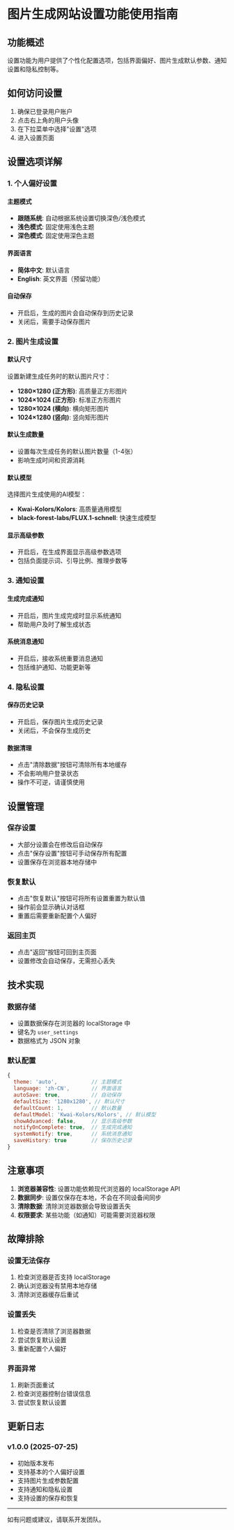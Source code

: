 # 图片生成网站设置功能使用指南

## 功能概述

设置功能为用户提供了个性化配置选项，包括界面偏好、图片生成默认参数、通知设置和隐私控制等。

## 如何访问设置

1. 确保已登录用户账户
2. 点击右上角的用户头像
3. 在下拉菜单中选择"设置"选项
4. 进入设置页面

## 设置选项详解

### 1. 个人偏好设置

#### 主题模式
- **跟随系统**: 自动根据系统设置切换深色/浅色模式
- **浅色模式**: 固定使用浅色主题
- **深色模式**: 固定使用深色主题

#### 界面语言
- **简体中文**: 默认语言
- **English**: 英文界面（预留功能）

#### 自动保存
- 开启后，生成的图片会自动保存到历史记录
- 关闭后，需要手动保存图片

### 2. 图片生成设置

#### 默认尺寸
设置新建生成任务时的默认图片尺寸：
- **1280×1280 (正方形)**: 高质量正方形图片
- **1024×1024 (正方形)**: 标准正方形图片
- **1280×1024 (横向)**: 横向矩形图片
- **1024×1280 (竖向)**: 竖向矩形图片

#### 默认生成数量
- 设置每次生成任务的默认图片数量（1-4张）
- 影响生成时间和资源消耗

#### 默认模型
选择图片生成使用的AI模型：
- **Kwai-Kolors/Kolors**: 高质量通用模型
- **black-forest-labs/FLUX.1-schnell**: 快速生成模型

#### 显示高级参数
- 开启后，在生成界面显示高级参数选项
- 包括负面提示词、引导比例、推理步数等

### 3. 通知设置

#### 生成完成通知
- 开启后，图片生成完成时显示系统通知
- 帮助用户及时了解生成状态

#### 系统消息通知
- 开启后，接收系统重要消息通知
- 包括维护通知、功能更新等

### 4. 隐私设置

#### 保存历史记录
- 开启后，保存图片生成历史记录
- 关闭后，不会保存生成历史

#### 数据清理
- 点击"清除数据"按钮可清除所有本地缓存
- 不会影响用户登录状态
- 操作不可逆，请谨慎使用

## 设置管理

### 保存设置
- 大部分设置会在修改后自动保存
- 点击"保存设置"按钮可手动保存所有配置
- 设置保存在浏览器本地存储中

### 恢复默认
- 点击"恢复默认"按钮可将所有设置重置为默认值
- 操作前会显示确认对话框
- 重置后需要重新配置个人偏好

### 返回主页
- 点击"返回"按钮可回到主页面
- 设置修改会自动保存，无需担心丢失

## 技术实现

### 数据存储
- 设置数据保存在浏览器的 localStorage 中
- 键名为 `user_settings`
- 数据格式为 JSON 对象

### 默认配置
```javascript
{
  theme: 'auto',           // 主题模式
  language: 'zh-CN',       // 界面语言
  autoSave: true,          // 自动保存
  defaultSize: '1280x1280', // 默认尺寸
  defaultCount: 1,         // 默认数量
  defaultModel: 'Kwai-Kolors/Kolors', // 默认模型
  showAdvanced: false,     // 显示高级参数
  notifyOnComplete: true,  // 生成完成通知
  systemNotify: true,      // 系统消息通知
  saveHistory: true        // 保存历史记录
}
```

## 注意事项

1. **浏览器兼容性**: 设置功能依赖现代浏览器的 localStorage API
2. **数据同步**: 设置仅保存在本地，不会在不同设备间同步
3. **清除数据**: 清除浏览器数据会导致设置丢失
4. **权限要求**: 某些功能（如通知）可能需要浏览器权限

## 故障排除

### 设置无法保存
1. 检查浏览器是否支持 localStorage
2. 确认浏览器没有禁用本地存储
3. 清除浏览器缓存后重试

### 设置丢失
1. 检查是否清除了浏览器数据
2. 尝试恢复默认设置
3. 重新配置个人偏好

### 界面异常
1. 刷新页面重试
2. 检查浏览器控制台错误信息
3. 尝试恢复默认设置

## 更新日志

### v1.0.0 (2025-07-25)
- 初始版本发布
- 支持基本的个人偏好设置
- 支持图片生成参数配置
- 支持通知和隐私设置
- 支持设置的保存和恢复

---

如有问题或建议，请联系开发团队。
